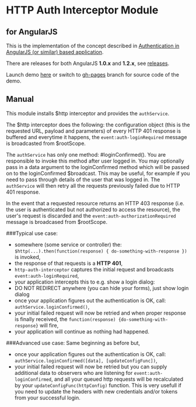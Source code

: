 HTTP Auth Interceptor Module
============================
for AngularJS
-------------

This is the implementation of the concept described in
[Authentication in AngularJS (or similar) based application](http://www.espeo.pl/2012/02/26/authentication-in-angularjs-application).

There are releases for both AngularJS **1.0.x** and **1.2.x**,
see [releases](https://github.com/witoldsz/angular-http-auth/releases).

Launch demo [here](http://witoldsz.github.com/angular-http-auth/)
or switch to [gh-pages](https://github.com/witoldsz/angular-http-auth/tree/gh-pages)
branch for source code of the demo.

Manual
------

This module installs $http interceptor and provides the `authService`.

The $http interceptor does the following:
the configuration object (this is the requested URL, payload and parameters)
of every HTTP 401 response is buffered and everytime it happens, the
`event:auth-loginRequired` message is broadcasted from $rootScope.

The `authService` has only one method: #loginConfirmed().
You are responsible to invoke this method after user logged in. You may optionally pass in
a data argument to the loginConfirmed method which will be passed on to the loginConfirmed
$broadcast. This may be useful, for example if you need to pass through details of the user
that was logged in. The `authService` will then retry all the requests previously failed due
to HTTP 401 response.

In the event that a requested resource returns an HTTP 403 response (i.e. the user is 
authenticated but not authorized to access the resource), the user's request is discarded and 
the `event:auth-authorizationRequired` message is broadcased from $rootScope.

###Typical use case:

* somewhere (some service or controller) the: `$http(...).then(function(response) { do-something-with-response })` is invoked,
* the response of that requests is a **HTTP 401**,
* `http-auth-interceptor` captures the initial request and broadcasts `event:auth-loginRequired`,
* your application intercepts this to e.g. show a login dialog:
 * DO NOT REDIRECT anywhere (you can hide your forms), just show login dialog
* once your application figures out the authentication is OK, call: `authService.loginConfirmed()`,
* your initial failed request will now be retried and when proper response is finally received,
the `function(response) {do-something-with-response}` will fire,
* your application will continue as nothing had happened.

###Advanced use case:
Same beginning as before but,
* once your application figures out the authentication is OK, call: `authService.loginConfirmed([data], [updateConfigFunc])`,
* your initial failed request will now be retried but you can supply additional data to observers who are listening for `event:auth-loginConfirmed`, and all your queued http requests will be recalculated by your `updateConfigFunc(httpConfig)` function. This is very usefull if you need to update the headers with new credentials and/or tokens from your successful login.

